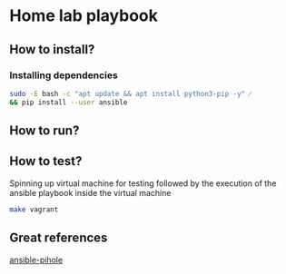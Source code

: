 # Home lab playbook

## How to install?

### Installing dependencies

```bash
sudo -E bash -c "apt update && apt install python3-pip -y" ⁄
&& pip install --user ansible
```

## How to run?

## How to test?

Spinning up virtual machine for testing followed by the execution of the ansible playbook inside the  virtual machine

```bash
make vagrant
```

## Great references

[ansible-pihole](https://github.com/shaderecker/ansible-pihole)
